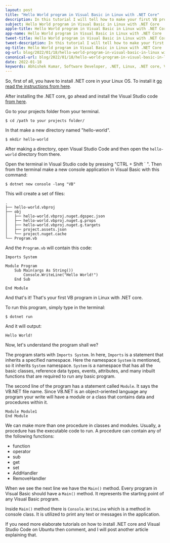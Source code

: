 ```yaml
---
layout: post
title: "Hello World program in Visual Basic in Linux with .NET Core"
description: In this tutorial I will tell how to make your first VB program in Linux with .Net Core.
subject: Hello World program in Visual Basic in Linux with .NET Core
apple-title: Hello World program in Visual Basic in Linux with .NET Core
app-name: Hello World program in Visual Basic in Linux with .NET Core
tweet-title: Hello World program in Visual Basic in Linux with .NET Core
tweet-description: In this tutorial I will tell how to make your first VB program in Linux with .NET Core.
og-title: Hello World program in Visual Basic in Linux with .NET Core
og-url: blog/2022/01/18/hello-world-program-in-visual-basic-in-linux with-dot-net-core
canonical-url: blog/2022/01/18/hello-world-program-in-visual-basic-in-linux with-dot-net-core
date: 2022-01-18
keywords: Abhishek Kumar, Software Developer, .NET, Linux, .NET core, Visual Basic, VB
---
```


So, first of all, you have to install .NET core in your Linux OS. To install it [go read the instructions from here](https://dotnet.microsoft.com/en-us/download).

After installing the .NET core, go ahead and install the Visual Studio code [from here](https://code.visualstudio.com/download).

Go to your projects folder from your terminal.

```
$ cd /path to your projects folder/
```
In that make a new directory named "hello-world".

```
$ mkdir hello-world
```
After making a directory, open Visual Studio Code and then open the `hello-world` directory from there.

Open the terminal in Visual Studio code by pressing "CTRL + Shift \` ". Then from the terminal make a new console application in Visual Basic with this command:

```
$ dotnet new console -lang "VB"
```
This will create a set of files:

```
.
├── hello-world.vbproj
├── obj
│   ├── hello-world.vbproj.nuget.dgspec.json
│   ├── hello-world.vbproj.nuget.g.props
│   ├── hello-world.vbproj.nuget.g.targets
│   ├── project.assets.json
│   └── project.nuget.cache
└── Program.vb
```

And the `Program.vb` will contain this code:

```
Imports System

Module Program
    Sub Main(args As String())
        Console.WriteLine("Hello World!")
    End Sub

End Module
```

And that's it! That's your first VB program in Linux with .NET core.

To run this program, simply type in the terminal:

```
$ dotnet run
```
And it will output:

```
Hello World!
```
Now, let's understand the program shall we?

The program starts with `Imports System`.  In here, `Imports` is a statement that inherits a specified namespace. Here the namespace `System` is mentioned, so it inherits `System` namespace. `System` is a namespace that has all the basic classes, reference data types, events, attributes, and many inbuilt functions that are required to run any basic program.

The second line of the program has a statement called `Module`. It says the VB.NET file name. Since VB.NET is an object-oriented language any program your write will have a module or a class that contains data and procedures within it.

```
Module Module1  
End Module
```
We can make more than one procedure in classes and modules. Usually, a procedure has the executable code to run. A procedure can contain any of the following functions:

* function
* operator
* sub 
* get
* set
* AddHandler
* RemoveHandler


When we see the next line we have the `Main()` method. Every program in Visual Basic should have a `Main()` method.  It represents the starting point of any Visual Basic program. 

Inside `Main()` method there is `Console.WriteLine` which is a method in console class. It is utilized to print any text or messages in the application.

If you need more elaborate tutorials on how to install .NET core and Visual Studio Code on Ubuntu then comment, and I will post another article explaining that.

